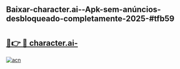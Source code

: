 ## Baixar-character.ai--Apk-sem-anúncios-desbloqueado-completamente-2025-#tfb59

# <h2><a href="https://ainizakaria.my?title=character.ai-&ref=20M">🔗👉 🔴 character.ai-</a></h2>

[![acn](https://github.com/user-attachments/assets/0f9c940e-d8b0-45ae-aac7-cd30a18b3e1c)](https://ainizakaria.my?title=character.ai-&ref=20M)

